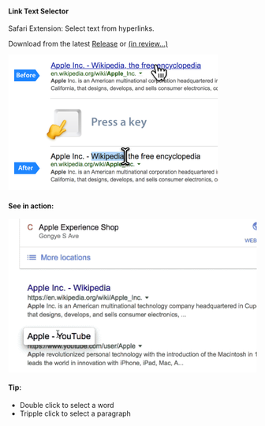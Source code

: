 #### Link Text Selector

Safari Extension: Select text from hyperlinks.

Download from the latest [Release](../../releases) or [(in review...)](#)

![](image.png)

#### See in action:
![](preview.gif)


#### Tip:
- Double click to select a word
- Tripple click to select a paragraph

